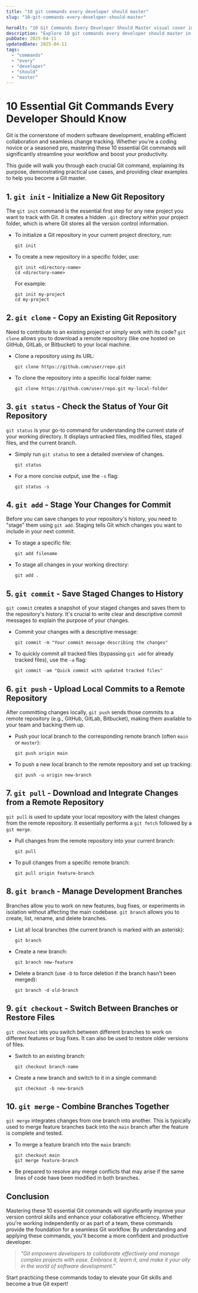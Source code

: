 ```yaml
---
title: "10 git commands every developer should master"
slug: "10-git-commands-every-developer-should-master"

heroAlt: "10 Git Commands Every Developer Should Master visual cover image"
description: "Explore 10 git commands every developer should master in this detailed guide, offering insights, strategies, and practical tips to enhance your understanding and application of the topic."
pubDate: 2025-04-11
updatedDate: 2025-04-11
tags:
  - "commands"
  - "every"
  - "developer"
  - "should"
  - "master"
---
```


# 10 Essential Git Commands Every Developer Should Know

Git is the cornerstone of modern software development, enabling efficient collaboration and seamless change tracking. Whether you're a coding novice or a seasoned pro, mastering these 10 essential Git commands will significantly streamline your workflow and boost your productivity.

This guide will walk you through each crucial Git command, explaining its purpose, demonstrating practical use cases, and providing clear examples to help you become a Git master.

## 1. `git init` - Initialize a New Git Repository

The `git init` command is the essential first step for any new project you want to track with Git. It creates a hidden `.git` directory within your project folder, which is where Git stores all the version control information.

- To initialize a Git repository in your current project directory, run:
  ```
  git init
  ```
- To create a new repository in a specific folder, use:
  ```
  git init <directory-name>
  cd <directory-name>
  ```
  For example:
  ```
  git init my-project
  cd my-project
  ```

## 2. `git clone` - Copy an Existing Git Repository

Need to contribute to an existing project or simply work with its code? `git clone` allows you to download a remote repository (like one hosted on GitHub, GitLab, or Bitbucket) to your local machine.

- Clone a repository using its URL:
  ```
  git clone https://github.com/user/repo.git
  ```
- To clone the repository into a specific local folder name:
  ```
  git clone https://github.com/user/repo.git my-local-folder
  ```

## 3. `git status` - Check the Status of Your Git Repository

`git status` is your go-to command for understanding the current state of your working directory. It displays untracked files, modified files, staged files, and the current branch.

- Simply run `git status` to see a detailed overview of changes.
  ```
  git status
  ```
- For a more concise output, use the `-s` flag:
  ```
  git status -s
  ```

## 4. `git add` - Stage Your Changes for Commit

Before you can save changes to your repository's history, you need to "stage" them using `git add`. Staging tells Git which changes you want to include in your next commit.

- To stage a specific file:
  ```
  git add filename
  ```
- To stage all changes in your working directory:
  ```
  git add .
  ```

## 5. `git commit` - Save Staged Changes to History

`git commit` creates a snapshot of your staged changes and saves them to the repository's history. It's crucial to write clear and descriptive commit messages to explain the purpose of your changes.

- Commit your changes with a descriptive message:
  ```
  git commit -m "Your commit message describing the changes"
  ```
- To quickly commit all tracked files (bypassing `git add` for already tracked files), use the `-a` flag:
  ```
  git commit -am "Quick commit with updated tracked files"
  ```

## 6. `git push` - Upload Local Commits to a Remote Repository

After committing changes locally, `git push` sends those commits to a remote repository (e.g., GitHub, GitLab, Bitbucket), making them available to your team and backing them up.

- Push your local branch to the corresponding remote branch (often `main` or `master`):
  ```
  git push origin main
  ```
- To push a new local branch to the remote repository and set up tracking:
  ```
  git push -u origin new-branch
  ```

## 7. `git pull` - Download and Integrate Changes from a Remote Repository

`git pull` is used to update your local repository with the latest changes from the remote repository. It essentially performs a `git fetch` followed by a `git merge`.

- Pull changes from the remote repository into your current branch:
  ```
  git pull
  ```
- To pull changes from a specific remote branch:
  ```
  git pull origin feature-branch
  ```

## 8. `git branch` - Manage Development Branches

Branches allow you to work on new features, bug fixes, or experiments in isolation without affecting the main codebase. `git branch` allows you to create, list, rename, and delete branches.

- List all local branches (the current branch is marked with an asterisk):
  ```
  git branch
  ```
- Create a new branch:
  ```
  git branch new-feature
  ```
- Delete a branch (use `-D` to force deletion if the branch hasn't been merged):
  ```
  git branch -d old-branch
  ```

## 9. `git checkout` - Switch Between Branches or Restore Files

`git checkout` lets you switch between different branches to work on different features or bug fixes. It can also be used to restore older versions of files.

- Switch to an existing branch:
  ```
  git checkout branch-name
  ```
- Create a new branch and switch to it in a single command:
  ```
  git checkout -b new-branch
  ```

## 10. `git merge` - Combine Branches Together

`git merge` integrates changes from one branch into another. This is typically used to merge feature branches back into the `main` branch after the feature is complete and tested.

- To merge a feature branch into the `main` branch:
  ```
  git checkout main
  git merge feature-branch
  ```
- Be prepared to resolve any merge conflicts that may arise if the same lines of code have been modified in both branches.

## Conclusion

Mastering these 10 essential Git commands will significantly improve your version control skills and enhance your collaborative efficiency. Whether you're working independently or as part of a team, these commands provide the foundation for a seamless Git workflow. By understanding and applying these commands, you'll become a more confident and productive developer.

> _"Git empowers developers to collaborate effectively and manage complex projects with ease. Embrace it, learn it, and make it your ally in the world of software development."_

Start practicing these commands today to elevate your Git skills and become a true Git expert!
